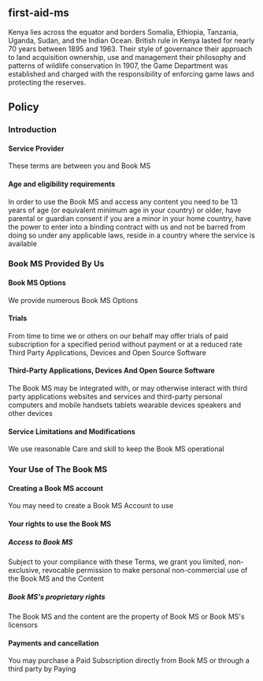 ## first-aid-ms 
Kenya lies across the equator and borders Somalia, Ethiopia, Tanzania, Uganda, Sudan, and the Indian Ocean. British rule in Kenya lasted for nearly 70 years between 1895 and 1963. Their style of governance their approach to land acquisition ownership, use and management their philosophy and patterns of wildlife conservation
In 1907, the Game Department was established and charged with the responsibility of enforcing game laws and protecting the reserves.

## Policy
### Introduction 
#### Service Provider 

These terms are between you and Book MS 
#### Age and eligibility requirements 

In order to use the Book MS and access any content you need to be 13 years of age (or equivalent minimum age in your country) or older, have parental or guardian consent if you are a minor in your home country, have the power to enter into a binding contract with us and not be barred from doing so under any applicable laws, reside in a country where the service is available 

### Book MS Provided By Us 
#### Book MS Options

We provide numerous Book MS Options 

#### Trials

From time to time we or others on our behalf may offer trials of paid subscription for a specified period without payment or at a reduced rate 
Third Party Applications, Devices and Open Source Software 

#### Third-Party Applications, Devices And Open Source Software 

The Book MS may be integrated with, or may otherwise interact with third party applications websites and services and third-party personal computers and mobile handsets tablets wearable devices speakers and other devices 

#### Service Limitations and Modifications 

We use reasonable Care and skill to keep the Book MS operational

### Your Use of The Book MS
#### Creating a Book MS account 

You may need to create a Book MS Account to use 
#### Your rights to use the Book MS


##### Access to Book MS
Subject to your compliance with these Terms, we grant you limited, non-exclusive, revocable permission to make personal non-commercial use of the Book MS and the Content
##### Book MS's proprietary rights
The Book MS and the content are the property of Book MS or Book MS's licensors 

#### Payments and cancellation
You may purchase a Paid Subscription directly from Book MS or through a third party by Paying 








